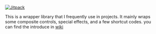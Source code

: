 [![Jitpack](https://jitpack.io/v/bytewish/GLib.svg)](https://jitpack.io/#bytewish/GLib)

This is a wrapper library that I frequently use in projects. It mainly wraps some composite controls, special effects, and a few shortcut codes. you can find the introduce in [wiki](https://github.com/bytewish/GLib/wiki)
